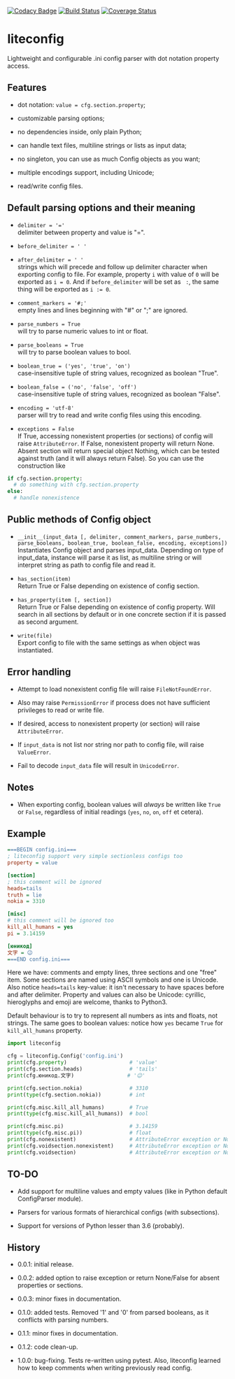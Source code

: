[![Codacy Badge](https://api.codacy.com/project/badge/Grade/7ccc0a867ac04019b3d5483694eaca63)](https://app.codacy.com/app/zmej-serow/liteconfig?utm_source=github.com&utm_medium=referral&utm_content=zmej-serow/liteconfig&utm_campaign=Badge_Grade_Dashboard)
[![Build Status](https://travis-ci.com/zmej-serow/liteconfig.svg?branch=master)](https://travis-ci.com/zmej-serow/liteconfig)
[![Coverage Status](https://coveralls.io/repos/github/zmej-serow/liteconfig/badge.svg?branch=master)](https://coveralls.io/github/zmej-serow/liteconfig?branch=master)

# liteconfig

Lightweight and configurable .ini config parser with dot notation property access.

## Features
- dot notation: `value = cfg.section.property`;

- customizable parsing options;

- no dependencies inside, only plain Python;

- can handle text files, multiline strings or lists as input data;

- no singleton, you can use as much Config objects as you want;

- multiple encodings support, including Unicode;

- read/write config files.

## Default parsing options and their meaning

- `delimiter = '='`  
delimiter between property and value is "=".

- `before_delimiter = ' '`  
- `after_delimiter = ' '`  
strings which will precede and follow up delimiter character when exporting config to file.
For example, property `i` with value of `0` will be exported as `i = 0`. And if `before_delimiter` will be set as ` :`,
the same thing will be exported as `i := 0`.  

- `comment_markers = '#;'`  
empty lines and lines beginning with "#" or ";" are ignored.

- `parse_numbers = True`  
will try to parse numeric values to int or float.

- `parse_booleans = True`  
will try to parse boolean values to bool.

- `boolean_true = ('yes', 'true', 'on')`  
case-insensitive tuple of string values, recognized as boolean "True".

- `boolean_false = ('no', 'false', 'off')`  
case-insensitive tuple of string values, recognized as boolean "False".

- `encoding = 'utf-8'`  
parser will try to read and write config files using this encoding.

- `exceptions = False`  
If True, accessing nonexistent properties (or sections) of config will raise `AttributeError`.
If False, nonexistent property will return None. Absent section will return special object Nothing, which can be tested against truth (and it will always return False). So you can use the construction like
```python
if cfg.section.property:
  # do something with cfg.section.property
else:
  # handle nonexistence
```

## Public methods of Config object
- `__init__(input_data [, delimiter, comment_markers, parse_numbers, parse_booleans, boolean_true, boolean_false, encoding, exceptions])`  
Instantiates Config object and parses input_data. Depending on type of input_data, instance will parse it as list, as multiline string or will interpret string as path to config file and read it.

- `has_section(item)`  
Return True or False depending on existence of config section.

- `has_property(item [, section])`  
Return True or False depending on existence of config property. Will search in all sections by default or in one concrete section if it is passed as second argument.

- `write(file)`  
Export config to file with the same settings as when object was instantiated.

## Error handling
- Attempt to load nonexistent config file will raise `FileNotFoundError`.

- Also may raise `PermissionError` if process does not have sufficient privileges to read or write file.

- If desired, access to nonexistent property (or section) will raise `AttributeError`.

- If `input_data` is not list nor string nor path to config file, will raise `ValueError`.

- Fail to decode `input_data` file will result in `UnicodeError`.

## Notes
- When exporting config, boolean values will *always* be written like `True` or `False`, regardless of initial readings (`yes`, `no`, `on`, `off` et cetera).

## Example

```ini
===BEGIN config.ini===
; liteconfig support very simple sectionless configs too
property = value

[section]
; this comment will be ignored
heads=tails
truth = lie
nokia = 3310

[misc]
# this comment will be ignored too
kill_all_humans = yes
pi = 3.14159

[юникод]
文字 = 😉
===END config.ini===
```

Here we have: comments and empty lines, three sections and one "free" item. Some sections are named using ASCII symbols and one is Unicode. Also notice `heads=tails` key-value: it isn't necessary to have spaces before and after delimiter. Property and values can also be Unicode: cyrillic, hieroglyphs and emoji are welcome, thanks to Python3.  

Default behaviour is to try to represent all numbers as ints and floats, not strings. The same goes to boolean values: notice how `yes` became `True` for `kill_all_humans` property. 

```python
import liteconfig

cfg = liteconfig.Config('config.ini')
print(cfg.property)                    # 'value'
print(cfg.section.heads)               # 'tails'
print(cfg.юникод.文字)                 # '😉'

print(cfg.section.nokia)               # 3310
print(type(cfg.section.nokia))         # int

print(cfg.misc.kill_all_humans)        # True
print(type(cfg.misc.kill_all_humans))  # bool

print(cfg.misc.pi)                     # 3.14159
print(type(cfg.misc.pi))               # float
print(cfg.nonexistent)                 # AttributeError exception or None
print(cfg.voidsection.nonexistent)     # AttributeError exception or Nothing (boolean False)
print(cfg.voidsection)                 # AttributeError exception or Nothing (boolean False)
```

## TO-DO
- Add support for multiline values and empty values (like in Python default ConfigParser module).

- Parsers for various formats of hierarchical configs (with subsections).

- Support for versions of Python lesser than 3.6 (probably).

## History
- 0.0.1: initial release.

- 0.0.2: added option to raise exception or return None/False for absent properties or sections.

- 0.0.3: minor fixes in documentation.

- 0.1.0: added tests. Removed '1' and '0' from parsed booleans, as it conflicts with parsing numbers.

- 0.1.1: minor fixes in documentation.

- 0.1.2: code clean-up.

- 1.0.0: bug-fixing. Tests re-written using pytest. Also, liteconfig learned how to keep comments when writing previously read config.